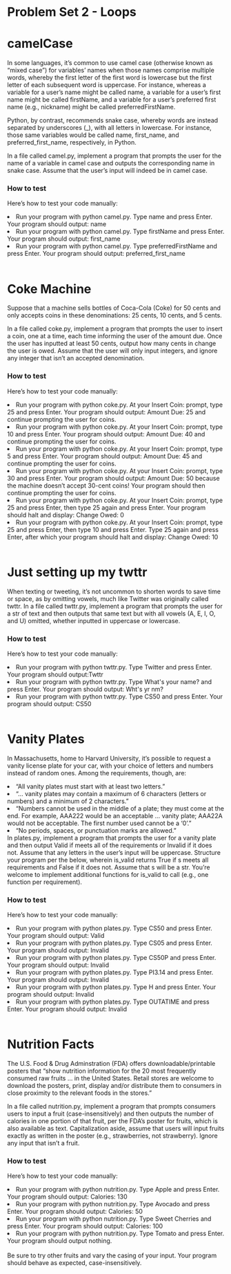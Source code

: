 # Problem Set 2 - Loops
<h1>camelCase</h1>

In some languages, it’s common to use camel case (otherwise known as “mixed case”) for variables’ names when those names comprise multiple words, whereby the first letter of the first word is lowercase but the first letter of each subsequent word is uppercase. For instance, whereas a variable for a user’s name might be called name, a variable for a user’s first name might be called firstName, and a variable for a user’s preferred first name (e.g., nickname) might be called preferredFirstName.

Python, by contrast, recommends snake case, whereby words are instead separated by underscores (_), with all letters in lowercase. For instance, those same variables would be called name, first_name, and preferred_first_name, respectively, in Python.

In a file called camel.py, implement a program that prompts the user for the name of a variable in camel case and outputs the corresponding name in snake case. Assume that the user’s input will indeed be in camel case.

<h3>How to test</h3>

  Here’s how to test your code manually:

<li>Run your program with python camel.py. Type name and press Enter. Your program should output: name   </li>
<li>Run your program with python camel.py. Type firstName and press Enter. Your program should output: first_name</li>
<li>Run your program with python camel.py. Type preferredFirstName and press Enter. Your program should output: preferred_first_name</li>
<br>

<h1>Coke Machine</h1>

Suppose that a machine sells bottles of Coca-Cola (Coke) for 50 cents and only accepts coins in these denominations: 25 cents, 10 cents, and 5 cents.

In a file called coke.py, implement a program that prompts the user to insert a coin, one at a time, each time informing the user of the amount due. Once the user has inputted at least 50 cents, output how many cents in change the user is owed. Assume that the user will only input integers, and ignore any integer that isn’t an accepted denomination.

<h3>How to test</h3>

  Here’s how to test your code manually:

<li>Run your program with python coke.py. At your Insert Coin: prompt, type 25 and press Enter. Your program should output: Amount Due: 25 and continue prompting the user for coins.</li>
<li>Run your program with python coke.py. At your Insert Coin: prompt, type 10 and press Enter. Your program should output: Amount Due: 40 and continue prompting the user for coins.</li>
<li>Run your program with python coke.py. At your Insert Coin: prompt, type 5 and press Enter. Your program should output: Amount Due: 45 and continue prompting the user for coins.</li>
<li>Run your program with python coke.py. At your Insert Coin: prompt, type 30 and press Enter. Your program should output: Amount Due: 50 because the machine doesn’t accept 30-cent coins! Your program should then continue prompting the user for coins.</li>
<li>Run your program with python coke.py. At your Insert Coin: prompt, type 25 and press Enter, then type 25 again and press Enter. Your program should halt and display: Change Owed: 0</li>
<li>Run your program with python coke.py. At your Insert Coin: prompt, type 25 and press Enter, then type 10 and press Enter. Type 25 again and press Enter, after which your program should halt and display: Change Owed: 10</li>
<br>

<h1>Just setting up my twttr</h1>

When texting or tweeting, it’s not uncommon to shorten words to save time or space, as by omitting vowels, much like Twitter was originally called twttr. In a file called twttr.py, implement a program that prompts the user for a str of text and then outputs that same text but with all vowels (A, E, I, O, and U) omitted, whether inputted in uppercase or lowercase.

<h3>How to test</h3>

  Here’s how to test your code manually:

<li>Run your program with python twttr.py. Type Twitter and press Enter. Your program should output:Twttr   </li>
<li>Run your program with python twttr.py. Type What's your name? and press Enter. Your program should output: Wht's yr nm?</li>
<li>Run your program with python twttr.py. Type CS50 and press Enter. Your program should output: CS50</li>
<br>

<h1>Vanity Plates</h1>

In Massachusetts, home to Harvard University, it’s possible to request a vanity license plate for your car, with your choice of letters and numbers instead of random ones. Among the requirements, though, are:

<li>“All vanity plates must start with at least two letters.”
<li>“… vanity plates may contain a maximum of 6 characters (letters or numbers) and a minimum of 2 characters.”
<li>“Numbers cannot be used in the middle of a plate; they must come at the end. For example, AAA222 would be an acceptable … vanity plate; AAA22A would not be acceptable. The first number used cannot be a ‘0’.”
<li>“No periods, spaces, or punctuation marks are allowed.”
<br>
In plates.py, implement a program that prompts the user for a vanity plate and then output Valid if meets all of the requirements or Invalid if it does not. Assume that any letters in the user’s input will be uppercase. Structure your program per the below, wherein is_valid returns True if s meets all requirements and False if it does not. Assume that s will be a str. You’re welcome to implement additional functions for is_valid to call (e.g., one function per requirement).

<h3>How to test</h3>

  Here’s how to test your code manually:

<li>Run your program with python plates.py. Type CS50 and press Enter. Your program should output: Valid</li>
<li>Run your program with python plates.py. Type CS05 and press Enter. Your program should output: Invalid</li>
<li>Run your program with python plates.py. Type CS50P and press Enter. Your program should output: Invalid</li>
<li>Run your program with python plates.py. Type PI3.14 and press Enter. Your program should output: Invalid</li>
<li>Run your program with python plates.py. Type H and press Enter. Your program should output: Invalid</li>
<li>Run your program with python plates.py. Type OUTATIME and press Enter. Your program should output: Invalid</li>
<br>

<h1>Nutrition Facts</h1>

The U.S. Food & Drug Adminstration (FDA) offers downloadable/printable posters that “show nutrition information for the 20 most frequently consumed raw fruits … in the United States. Retail stores are welcome to download the posters, print, display and/or distribute them to consumers in close proximity to the relevant foods in the stores.”

In a file called nutrition.py, implement a program that prompts consumers users to input a fruit (case-insensitively) and then outputs the number of calories in one portion of that fruit, per the FDA’s poster for fruits, which is also available as text. Capitalization aside, assume that users will input fruits exactly as written in the poster (e.g., strawberries, not strawberry). Ignore any input that isn’t a fruit.

<h3>How to test</h3>

  Here’s how to test your code manually:

<li>Run your program with python nutrition.py. Type Apple and press Enter. Your program should output: Calories: 130   </li>
<li>Run your program with python nutrition.py. Type Avocado and press Enter. Your program should output: Calories: 50</li>
<li>Run your program with python nutrition.py. Type Sweet Cherries and press Enter. Your program should output: Calories: 100</li>
<li>Run your program with python nutrition.py. Type Tomato and press Enter. Your program should output nothing.</li>
<br>
Be sure to try other fruits and vary the casing of your input. Your program should behave as expected, case-insensitively.
